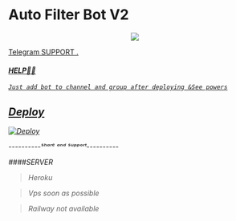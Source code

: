 # Auto Filter Bot V2

<p align="center">
  <a href="https://www.python.org">
    <img src="http://ForTheBadge.com/images/badges/made-with-python.svg">
<P align="center">
   <a href="https://t.me/sunaif_adkar">

Telegram SUPPORT
.
<i>
      

#### HELP👩‍💻
```Just add bot to channel and group after deploying &See powers```

## Deploy

<a href="https://heroku.com/deploy?template=https://github.com/sunaif-adkar2/auto-filter-bot-premier/tree/main">
  <img src="https://www.herokucdn.com/deploy/button.svg" alt="Deploy">
</a>

 ----------ˢʰᵃʳᵉ ᵃⁿᵈ ˢᵘᵖᵖᵒʳᵗ----------  

####SERVER

 >Heroku 

 >Vps soon as possible

 >Railway not available
